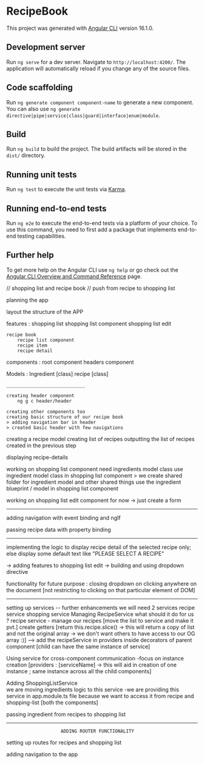 # RecipeBook

This project was generated with [Angular CLI](https://github.com/angular/angular-cli) version 16.1.0.

## Development server

Run `ng serve` for a dev server. Navigate to `http://localhost:4200/`. The application will automatically reload if you change any of the source files.

## Code scaffolding

Run `ng generate component component-name` to generate a new component. You can also use `ng generate directive|pipe|service|class|guard|interface|enum|module`.

## Build

Run `ng build` to build the project. The build artifacts will be stored in the `dist/` directory.

## Running unit tests

Run `ng test` to execute the unit tests via [Karma](https://karma-runner.github.io).

## Running end-to-end tests

Run `ng e2e` to execute the end-to-end tests via a platform of your choice. To use this command, you need to first add a package that implements end-to-end testing capabilities.

## Further help

To get more help on the Angular CLI use `ng help` or go check out the [Angular CLI Overview and Command Reference](https://angular.io/cli) page.



// shopping list and recipe book 
// push from recipe to shopping list 


planning the app 

layout the structure of the APP 

features : 
    shopping list
        shopping list component
        shopping list edit

    recipe book
        recipe list component
        recipe item
        recipe detail

components : 
    root component
    headers component

Models : 
    Ingredient [class]
    recipe [class]


    _____________________________

    creating header component 
        ng g c header/header 
    
    creating other components too
    creating basic structure of our recipe book
    > adding navigation bar in header 
    > created basic header with few navigations 

creating a recipe model
creating list of recipes
outputting the list of recipes created in the previous step

displaying recipe-details  

working on shopping list component
    need ingredients model class
    use ingredient model class in shopping list component
    > we create shared folder for ingredient model and other shared things
    use the ingredient blueprint / model in shopping list component

working on shopping list edit component
    for now -> just create a form
_________________________________________
    
adding navigation with event binding and ngIf

passing recipe data with property binding
    

_______________________________________________

implementing the logic to display recipe detail of the selected recipe only; else display some default text like "PLEASE SELECT A RECIPE"


-> adding features to shopping list edit 
-> building and using dropdown directive

functionality for future purpose : closing dropdown on clicking anywhere on the document [not restricting to clicking on that particular element of DOM]

_________________________________________________________________________

setting up services -- further enhancements
    we will need 2 services 
        recipe service
        shopping service
Managing RecipeService 
    what should it do for us ?
        recipe service - manage our recipes [move the list to service and make it pvt.]
            create getters [return this.recipe.slice() -> this will return a copy of list and not the original array -> we don't want others to have access to our OG array :)]
            --> add the recipeService in providers inside decorators of parent component [child can have the same instance of service]

Using service for cross-component communication
    -focus on instance creation [providers : [serviceName] -> this will aid in creation of one instance ; same instance across all the child components]

Adding ShoppingListService   
            we are moving ingredients logic to this service
            -we are providing this service in app.module.ts file because we want to access it from recipe and shopping-list [both the components]

passing ingredient from recipes to shopping list

_________________________________________________________________

                        ADDING ROUTER FUNCTIONALITY

setting up routes for recipes and shopping list

adding navigation to the app

            